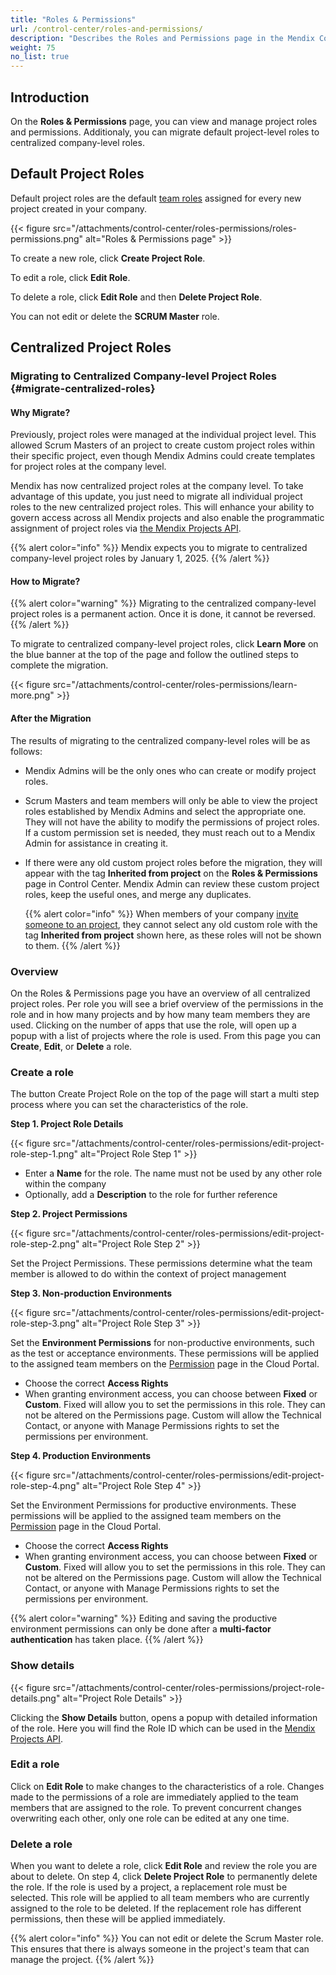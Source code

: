 ```yaml
---
title: "Roles & Permissions"
url: /control-center/roles-and-permissions/
description: "Describes the Roles and Permissions page in the Mendix Control Center."
weight: 75
no_list: true
---
```


## Introduction

On the **Roles & Permissions** page, you can view and manage project roles and permissions. Additionaly, you can migrate default project-level roles to centralized company-level roles.

## Default Project Roles

Default project roles are the default [team roles](/developerportal/general/app-roles/#team-roles) assigned for every new project created in your company.

{{< figure src="/attachments/control-center/roles-permissions/roles-permissions.png"  alt="Roles & Permissions page" >}}

To create a new role, click **Create Project Role**.

To edit a role, click **Edit Role**.

To delete a role, click **Edit Role** and then **Delete Project Role**.

You can not edit or delete the **SCRUM Master** role.

## Centralized Project Roles

### Migrating to Centralized Company-level Project Roles {#migrate-centralized-roles}

#### Why Migrate?

Previously, project roles were managed at the individual project level. This allowed Scrum Masters of an project to create custom project roles within their specific project, even though Mendix Admins could create templates for project roles at the company level.

Mendix has now centralized project roles at the company level. To take advantage of this update, you just need to migrate all individual project roles to the new centralized project roles. This will enhance your ability to govern access across all Mendix projects and also enable the programmatic assignment of project roles via [the Mendix Projects API](/apidocs-mxsdk/apidocs/projects-api/).

{{% alert color="info" %}}
Mendix expects you to migrate to centralized company-level project roles by January 1, 2025.
{{% /alert %}}

#### How to Migrate?

{{% alert color="warning" %}}
Migrating to the centralized company-level project roles is a permanent action. Once it is done, it cannot be reversed.
{{% /alert %}}

To migrate to centralized company-level project roles, click **Learn More** on the blue banner at the top of the page and follow the outlined steps to complete the migration.

{{< figure src="/attachments/control-center/roles-permissions/learn-more.png"  >}}

#### After the Migration

The results of migrating to the centralized company-level roles will be as follows:

* Mendix Admins will be the only ones who can create or modify project roles.

* Scrum Masters and team members will only be able to view the project roles established by Mendix Admins and select the appropriate one. They will not have the ability to modify the permissions of project roles. If a custom permission set is needed, they must reach out to a Mendix Admin for assistance in creating it.

* If there were any old custom project roles before the migration, they will appear with the tag **Inherited from project** on the **Roles & Permissions** page in Control Center. Mendix Admin can review these custom project roles, keep the useful ones, and merge any duplicates.

  {{% alert color="info" %}}
  When members of your company  [invite someone to an project](/developerportal/general/team/#inviting), they cannot select any old custom role with the tag **Inherited from project** shown here, as these roles will not be shown to them.
  {{% /alert %}} 

### Overview

On the Roles & Permissions page you have an overview of all centralized project roles. Per role you will see a brief overview of the permissions in the role and in how many projects and by how many team members they are used.
Clicking on the number of apps that use the role, will open up a popup with a list of projects where the role is used.
From this page you can **Create**, **Edit**, or **Delete** a role.

### Create a role

The button Create Project Role on the top of the page will start a multi step process where you can set the characteristics of the role.

**Step 1. Project Role Details**

{{< figure src="/attachments/control-center/roles-permissions/edit-project-role-step-1.png" alt="Project Role Step 1" >}}

* Enter a **Name** for the role. The name must not be used by any other role within the company
* Optionally, add a **Description** to the role for further reference

**Step 2. Project Permissions**

{{< figure src="/attachments/control-center/roles-permissions/edit-project-role-step-2.png" alt="Project Role Step 2" >}}

Set the Project Permissions. These permissions determine what the team member is allowed to do within the context of project management

**Step 3. Non-production Environments**

{{< figure src="/attachments/control-center/roles-permissions/edit-project-role-step-3.png" alt="Project Role Step 3" >}}

Set the **Environment Permissions** for non-productive environments, such as the test or acceptance environments. These permissions will be applied to the assigned team members on the [Permission](/developerportal/deploy/environments/#permissions) page in the Cloud Portal.

* Choose the correct **Access Rights**
* When granting environment access, you can choose between **Fixed** or **Custom**. Fixed will allow you to set the permissions in this role. They can not be altered on the Permissions page. Custom will allow the Technical Contact, or anyone with Manage Permissions rights to set the permissions per environment.

**Step 4. Production Environments**

{{< figure src="/attachments/control-center/roles-permissions/edit-project-role-step-4.png" alt="Project Role Step 4" >}}

Set the Environment Permissions for productive environments. These permissions will be applied to the assigned team members on the [Permission](/developerportal/deploy/environments/#permissions) page in the Cloud Portal.

* Choose the correct **Access Rights**
* When granting environment access, you can choose between **Fixed** or **Custom**. Fixed will allow you to set the permissions in this role. They can not be altered on the Permissions page. Custom will allow the Technical Contact, or anyone with Manage Permissions rights to set the permissions per environment.

{{% alert color="warning" %}}
Editing and saving the productive environment permissions can only be done after a **multi-factor authentication** has taken place.
{{% /alert %}}

### Show details

{{< figure src="/attachments/control-center/roles-permissions/project-role-details.png" alt="Project Role Details" >}}

Clicking the **Show Details** button, opens a popup with detailed information of the role.
Here you will find the Role ID which can be used in the [Mendix Projects API](/apidocs-mxsdk/apidocs/projects-api/).

### Edit a role

Click on **Edit Role** to make changes to the characteristics of a role.
Changes made to the permissions of a role are immediately applied to the team members that are assigned to the role.
To prevent concurrent changes overwriting each other, only one role can be edited at any one time.

### Delete a role

When you want to delete a role, click **Edit Role** and review the role you are about to delete.
On step 4, click **Delete Project Role** to permanently delete the role.
If the role is used by a project, a replacement role must be selected. This role will be applied to all team members who are currently assigned to the role to be deleted. If the replacement role has different permissions, then these will be applied immediately.

{{% alert color="info" %}}
You can not edit or delete the Scrum Master role. This ensures that there is always someone in the project's team that can manage the project.
{{% /alert %}}
